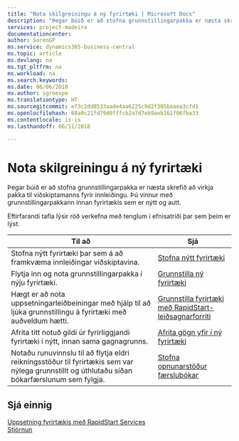 ```yaml
---
title: "Nota skilgreiningu á ný fyrirtæki | Microsoft Docs"
description: "Þegar búið er að stofna grunnstillingarpakka er næsta skrefið að virkja pakka til viðskiptamanns fyrir innleiðingu. Grunnstillingin er notuð með nýju auðu fyrirtæki."
services: project-madeira
documentationcenter: 
author: SorenGP
ms.service: dynamics365-business-central
ms.topic: article
ms.devlang: na
ms.tgt_pltfrm: na
ms.workload: na
ms.search.keywords: 
ms.date: 06/06/2018
ms.author: sgroespe
ms.translationtype: HT
ms.sourcegitcommit: e73c2dd0533aade4aa6225c9d2f385baaea3cfd1
ms.openlocfilehash: 68a0c21fd79d0fffcb2a7d7eb9aeb161f06fba33
ms.contentlocale: is-is
ms.lasthandoff: 06/11/2018

---
```

# <a name="apply-configurations-to-new-companies"></a>Nota skilgreiningu á ný fyrirtæki
Þegar búið er að stofna grunnstillingarpakka er næsta skrefið að virkja pakka til viðskiptamanns fyrir innleiðingu. Þú vinnur með grunnstillingarpakkann innan fyrirtækis sem er nýtt og autt.  

 Eftirfarandi tafla lýsir röð verkefna með tenglum í efnisatriði þar sem þeim er lýst.

|**Til að**|**Sjá**|  
|------------|-------------|  
|Stofna nýtt fyrirtæki þar sem á að framkvæma innleiðingar viðskiptavina.|[Stofna nýtt fyrirtæki](admin-how-to-create-a-new-company.md)|  
|Flytja inn og nota grunnstillingarpakka í nýju fyrirtæki.|[Grunnstilla ný fyrirtæki](admin-how-to-configure-new-companies.md)|  
|Hægt er að nota uppsetningarleiðbeiningar með hjálp til að ljúka grunnstillingu á fyrirtæki með auðveldum hætti.|[Grunnstilla fyrirtæki með RapidStart-leiðsagnarforriti](admin-how-to-configure-a-company-with-the-rapidstart-wizard.md)|
|Afrita títt notuð gildi úr fyrirliggjandi fyrirtæki í nýtt, innan sama gagnagrunns.|[Afrita gögn yfir í ný fyrirtæki](admin-how-to-copy-data-to-new-companies.md)|  
|Notaðu runuvinnslu til að flytja eldri reikningsstöður til fyrirtækis sem var nýlega grunnstillt og úthlutaðu síðan bókarfærslunum sem fylgja.|[Stofna opnunarstöður færslubókar](admin-how-to-create-journal-opening-balances.md)|  

## <a name="see-also"></a>Sjá einnig  
[Uppsetning fyrirtækis með RapidStart Services](admin-set-up-a-company-with-rapidstart.md)  
[Stjórnun](admin-setup-and-administration.md)

